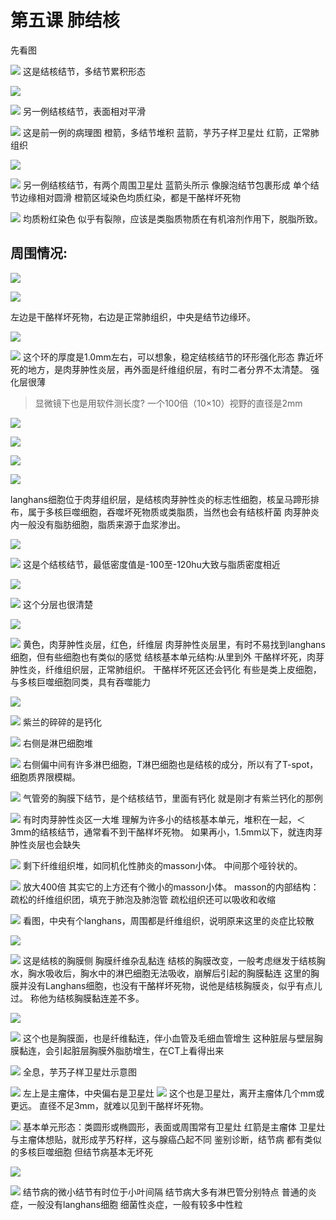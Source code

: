 # 第五课 肺结核
先看图

![](./_image/48727c5cd40c8897019e9080a9d0720.jpg)
这是结核结节，多结节累积形态

![](./_image/92e2831a27bc8f13ef06788b3b66e2d.jpg)

![](./_image/3a01ea1a413f6f0f506ab953237f5c8.jpg)
另一例结核结节，表面相对平滑

![](./_image/59646383ce9f486fb08a4e58e834059.jpg)
这是前一例的病理图
橙箭，多结节堆积
蓝箭，芋艿子样卫星灶
红箭，正常肺组织

![](./_image/1a41835c01635045bb7ce1a6f71a1ee.jpg)

![](./_image/182ac9340152b12883731aa92d3f2a8.jpg)
另一例结核结节，有两个周围卫星灶
蓝箭头所示
像腺泡结节包裹形成
单个结节边缘相对圆滑
橙箭区域染色均质红染，都是干酪样坏死物

![](./_image/9e6b6b86c3a9f717ada7032adc83802.jpg)
均质粉红染色
似乎有裂隙，应该是类脂质物质在有机溶剂作用下，脱脂所致。

## 周围情况:

![](./_image/4ac9b9543c9d0adf92a565beaabe572.jpg)

![](./_image/a7139e469ce2ebd9b18ed2125fa2169.jpg)

左边是干酪样坏死物，右边是正常肺组织，中央是结节边缘环。

![](./_image/d1428f0fc1771960c0e1e7840890bdf.jpg)

![](./_image/9702506eaa10db283949dce4c939642.jpg)
这个环的厚度是1.0mm左右，可以想象，稳定结核结节的环形强化形态
靠近坏死的地方，是肉芽肿性炎层，再外面是纤维组织层，有时二者分界不太清楚。
强化层很薄
> 显微镜下也是用软件测长度?
> 一个100倍（10×10）视野的直径是2mm

![](./_image/6fadb13d5904810c3398045bc1a843a.jpg)

![](./_image/c163366a223f79e2a35835e1de02a29.jpg)

![](./_image/f5de7a120965e694638f1e2b4203080.jpg)

![](./_image/c62eee95aefcf894b624638130fce5c.jpg)

langhans细胞位于肉芽组织层，是结核肉芽肿性炎的标志性细胞，核呈马蹄形排布，属于多核巨噬细胞，吞噬坏死物质或类脂质，当然也会有结核杆菌
肉芽肿炎内一般没有脂肪细胞，脂质来源于血浆渗出。


![](./_image/b51654a73d601079cdc1bcd25432154.jpg)

![](./_image/fba2d00ea0e86e2beb676dbe666abb6.jpg)
这是个结核结节，最低密度值是-100至-120hu大致与脂质密度相近

![](./_image/f1bdc139a90ec82e62a4a2c673f93c3.jpg)

![](./_image/fa616331b939c18068ae05be1bb1d35.jpg)
这个分层也很清楚

![](./_image/1f646bb26736acc6544eb7cce485cb0.jpg)

![](./_image/37284edf61c4142cc8b9e4828a5b51e.jpg)
黄色，肉芽肿性炎层，红色，纤维层
肉芽肿性炎层里，有时不易找到langhans细胞，但有些细胞也有类似的感觉
结核基本单元结构:从里到外 干酪样坏死，肉芽肿性炎，纤维组织层，正常肺组织。
干酪样坏死区还会钙化
有些是类上皮细胞，与多核巨噬细胞同类，具有吞噬能力

![](./_image/927fc716d87d59f1a90da9a2a00995d.jpg)

![](./_image/56c8af68fd80272c9678eeb21c7caa8.jpg)
紫兰的碎碎的是钙化

![](./_image/4ebba61435ccf3bbc9831c85a0876d1.jpg)
右侧是淋巴细胞堆

![](./_image/754ac0683f6b8442c92e2c5541c77d5.jpg)
右侧偏中间有许多淋巴细胞，T淋巴细胞也是结核的成分，所以有了T-spot，细胞质界限模糊。

![](./_image/9198cebb937443d2b4eb32653db42ce.jpg)
气管旁的胸膜下结节，是个结核结节，里面有钙化
就是刚才有紫兰钙化的那例

![](./_image/91a2e07bf66e17b6ea47084c2fbdf8c.jpg)
有时肉芽肿性炎区一大堆
理解为许多小的结核基本单元，堆积在一起，＜3mm的结核结节，通常看不到干酪样坏死物。
如果再小，1.5mm以下，就连肉芽肿性炎层也会缺失

![](./_image/3f6cb8789741881ba75c6a09f3bd402.jpg)
剩下纤维组织堆，如同机化性肺炎的masson小体。
中间那个哑铃状的。

![](./_image/02b9966d0c9f234211d702960df832f.jpg)
放大400倍
其实它的上方还有个微小的masson小体。
masson的内部结构：疏松的纤维组织团，填充于肺泡及肺泡管
疏松组织还可以吸收和收缩

![](./_image/63c00d744294ec6fb452826f57290d1.jpg)
看图，中央有个langhans，周围都是纤维组织，说明原来这里的炎症比较散

![](./_image/6f522149c9fda72aabe81ea87346964.jpg)

![](./_image/d2871d92907942838633b7502ba359d.jpg)
这是结核的胸膜侧
胸膜纤维杂乱黏连
结核的胸膜改变，一般考虑继发于结核胸水，胸水吸收后，胸水中的淋巴细胞无法吸收，崩解后引起的胸膜黏连
这里的胸膜并没有Langhans细胞，也没有干酪样坏死物，说他是结核胸膜炎，似乎有点儿过。
称他为结核胸膜黏连差不多。

![](./_image/b94eed8eb2d72db9d56489ae117a4e5.jpg)

![](./_image/52b3090301c40046a7aa24da8eddef9.jpg)
这个也是胸膜面，也是纤维黏连，伴小血管及毛细血管增生
这种脏层与壁层胸膜黏连，会引起脏层胸膜外脂肪增生，在CT上看得出来

![](./_image/3a2d77ca2ca5d69cf428bfceca84f27.jpg)
全息，芋艿子样卫星灶示意图

![](./_image/796c544e24ff718cd1556c0e06c0e2e.jpg)
左上是主瘤体，中央偏右是卫星灶
![](./_image/d39294f13ba22294bee85cfdb70a62e.jpg)
这个也是卫星灶，离开主瘤体几个mm或更远。
直径不足3mm，就难以见到干酪样坏死物。

![](./_image/f324b4d207bf23fcc93ae7c3e9f84af.jpg)
基本单元形态：类圆形或椭圆形，表面或周围常有卫星灶
红箭是主瘤体
卫星灶与主瘤体想贴，就形成芋艿籽样，这与腺癌凸起不同
鉴别诊断，结节病
都有类似的多核巨噬细胞
但结节病基本无坏死

![](./_image/406f032d3c8cb57d1cf288982021cca.jpg)

![](./_image/69960939a341dbbd36f56ed7d5b8bad.jpg)
结节病的微小结节有时位于小叶间隔
结节病大多有淋巴管分别特点
普通的炎症，一般没有langhans细胞
细菌性炎症，一般有较多中性粒